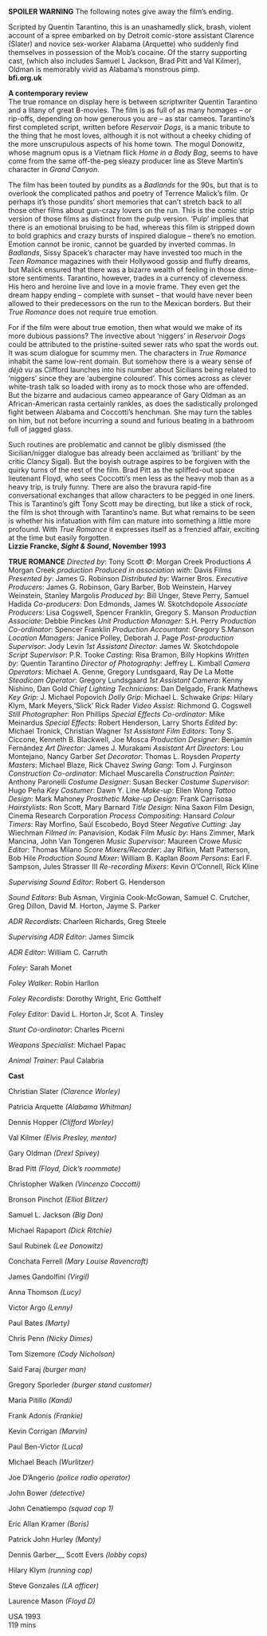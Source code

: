 

**SPOILER WARNING** The following notes give away the film’s ending.

Scripted by Quentin Tarantino, this is an unashamedly slick, brash, violent account of a spree embarked on by Detroit comic-store assistant Clarence (Slater) and novice sex-worker Alabama (Arquette) who suddenly find themselves in possession of the Mob’s cocaine. Of the starry supporting cast, (which also includes Samuel L Jackson, Brad Pitt and Val Kilmer), Oldman is memorably vivid as Alabama’s monstrous pimp.  
**bfi.org.uk**  

**A contemporary review**  
The true romance on display here is between scriptwriter Quentin Tarantino and a litany of great B-movies. The film is as full of as many homages – or rip-offs, depending on how generous you are – as star cameos. Tarantino’s first completed script, written before _Reservoir Dogs_, is a manic tribute to the thing that he most loves, although it is not without a cheeky chiding of the more unscrupulous aspects of his home town. The mogul Donowitz, whose magnum opus is a Vietnam flick _Home in a Body Bag_, seems to have come from the same off-the-peg sleazy producer line as Steve Martin’s character in _Grand Canyon_.

The film has been touted by pundits as a _Badlands_ for the 90s, but that is to overlook the complicated pathos and poetry of Terrence Malick’s film. Or perhaps it’s those pundits’ short memories that can’t stretch back to all those other films about gun-crazy lovers on the run. This is the comic strip version of those films as distinct from the pulp version. ‘Pulp’ implies that there is an emotional bruising to be had, whereas this film is stripped down to bold graphics and crazy bursts of inspired dialogue – there’s no emotion. Emotion cannot be ironic, cannot be guarded by inverted commas. In _Badlands_, Sissy Spacek’s character may have invested too much in the _Teen Romance_ magazines with their Hollywood gossip and fluffy dreams, but Malick ensured that there was a bizarre wealth of feeling in those dime-store sentiments. Tarantino, however, trades in a currency of cleverness. His hero and heroine live and love in a movie frame. They even get the dream happy ending – complete with sunset – that would have never been allowed to their predecessors on the run to the Mexican borders. But their _True Romance_ does not require true emotion.

For if the film were about true emotion, then what would we make of its more dubious passions? The invective about ‘niggers’ in _Reservoir Dogs_ could be attributed to the pristine-suited sewer rats who spat the words out. It was scum dialogue for scummy men. The characters in _True Romance_ inhabit the same low-rent domain. But somehow there is a weary sense of _déjà vu_ as Clifford launches into his number about Sicilians being related to ‘niggers’ since they are ‘aubergine coloured’. This comes across as clever white-trash talk so loaded with irony as to mock those who are offended. But the bizarre and audacious cameo appearance of Gary Oldman as an African-American rasta certainly rankles, as does the sadistically prolonged fight between Alabama and Coccotti’s henchman. She may turn the tables on him, but not before incurring a sound and furious beating in a bathroom full of jagged glass.

Such routines are problematic and cannot be glibly dismissed (the Sicilian/nigger dialogue bas already been acclaimed as ‘brilliant’ by the critic Clancy Sigal). But the boyish outrage aspires to be forgiven with the quirky turns of the rest of the film. Brad Pitt as the spliffed-out space lieutenant Floyd, who sees Coccotti’s men less as the heavy mob than as a heavy trip, is truly funny. There are also the bravura rapid-fire conversational exchanges that allow characters to be pegged in one liners. This is Tarantino’s gift Tony Scott may be directing, but like a stick of rock, the film is shot through with Tarantino’s name. But what remains to be seen is whether his infatuation with film can mature into something a little more profound. With _True Romance_ it expresses itself as a frenzied affair, exciting at the time but easily forgotten.  
**Lizzie Francke, _Sight & Sound_, November 1993**  

**TRUE ROMANCE**
_Directed by_: Tony Scott
_©_: Morgan Creek Productions
_A_ Morgan Creek _production_
_Produced in association with_: Davis Films
_Presented by_: James G. Robinson
_Distributed by_: Warner Bros.
_Executive Producers_: James G. Robinson, Gary Barber, Bob Weinstein, Harvey Weinstein, Stanley Margolis
_Produced by_: Bill Unger, Steve Perry, Samuel Hadida
_Co-producers_: Don Edmonds, James W. Skotchdopole
_Associate Producers_: Lisa Cogswell, Spencer Franklin, Gregory S. Manson
_Production Associate_: Debbie Pinckes
_Unit Production Manager_: S.H. Perry
_Production Co-ordinator_: Spencer Franklin
_Production Accountant_: Gregory S.Manson
_Location Managers_: Janice Polley, Deborah J. Page
_Post-production Supervisor_: Jody Levin
_1st Assistant Director_: James W. Skotchdopole
_Script Supervisor_: P.R. Tooke
_Casting_: Risa Bramon, Billy Hopkins
_Written by_: Quentin Tarantino
_Director of Photography_: Jeffrey L. Kimball
_Camera Operators_: Michael A. Genne,
Gregory Lundsgaard, Ray De La Motte
_Steadicam Operator_: Gregory Lundsgaard
_1st Assistant Camera_: Kenny Nishino, Dan Gold
_Chief Lighting Technicians_: Dan Delgado, Frank Mathews
_Key Grip_: J. Michael Popovich
_Dolly Grip_: Michael L. Schwake
_Grips_: Hilary Klym, Mark Meyers,‘Slick’ Rick Rader
_Video Assist_: Richmond G. Cogswell
_Still Photographer_: Ron Phillips
_Special Effects Co-ordinator_: Mike Meinardus
_Special Effects_: Robert Henderson, Larry Shorts
_Edited by_: Michael Tronick, Christian Wagner
_1st Assistant Film Editors_: Tony S. Ciccone, Kenneth B. Blackwell, Joe Mosca
_Production Designer_: Benjamín Fernández
_Art Director_: James J. Murakami
_Assistant Art Directors_: Lou Montejano, Nancy Garber
_Set Decorator_: Thomas L. Roysden
_Property Masters_: Michael Blaze, Rick Chavez
_Swing Gang_: Tom J. Furginson
_Construction Co-ordinator_: Michael Muscarella
_Construction Painter_: Anthony Paronelli
_Costume Designer_: Susan Becker
_Costume Supervisor_: Hugo Peña
_Key Costumer_: Dawn Y. Line
_Make-up_: Ellen Wong
_Tattoo Design_: Mark Mahoney
_Prosthetic Make-up Design_: Frank Carrisosa
_Hairstylists_: Ron Scott, Mary Barnard
_Title Design_: Nina Saxon Film Design, Cinema Research Corporation
_Process Compositing_: Hansard
_Colour Timers_: Ray Morfino, Saúl Escobedo, Boyd Steer
_Negative Cutting_: Jay Wiechman
_Filmed in_: Panavision, Kodak Film
_Music by_: Hans Zimmer, Mark Mancina, John Van Tongeren
_Music Supervisor_: Maureen Crowe
_Music Editor_: Thomas Milano
_Score Mixers/Recorder_: Jay Rifkin, Matt Patterson, Bob Hile
_Production Sound Mixer_: William B. Kaplan
_Boom Persons_: Earl F. Sampson, Jules Strasser III
_Re-recording Mixers_: Kevin O’Connell, Rick Kline

_Supervising Sound Editor_: Robert G. Henderson

_Sound Editors_: Bub Asman, Virginia Cook-McGowan, Samuel C. Crutcher, Greg Dillon, David M. Horton, Jayme S. Parker

_ADR Recordists_: Charleen Richards, Greg Steele

_Supervising ADR Editor_: James Simcik

_ADR Editor_: William C. Carruth

_Foley_: Sarah Monet

_Foley Walker_: Robin Harllon

_Foley Recordists_: Dorothy Wright, Eric Gotthelf

_Foley Editor_: David L. Horton Jr, Scot A. Tinsley

_Stunt Co-ordinator_: Charles Picerni

_Weapons Specialist_: Michael Papac

_Animal Trainer_: Paul Calabria

**Cast**

Christian Slater _(Clarence Worley)_

Patricia Arquette _(Alabama Whitman)_

Dennis Hopper _(Clifford Worley)_

Val Kilmer _(Elvis Presley, mentor)_

Gary Oldman _(Drexl Spivey)_

Brad Pitt _(Floyd, Dick’s roommate)_

Christopher Walken _(Vincenzo Coccotti)_

Bronson Pinchot _(Elliot Blitzer)_

Samuel L. Jackson _(Big Don)_

Michael Rapaport _(Dick Ritchie)_

Saul Rubinek _(Lee Donowitz)_

Conchata Ferrell _(Mary Louise Ravencroft)_

James Gandolfini _(Virgil)_

Anna Thomson _(Lucy)_

Victor Argo _(Lenny)_

Paul Bates _(Marty)_

Chris Penn _(Nicky Dimes)_

Tom Sizemore _(Cody Nicholson)_

Said Faraj _(burger man)_

Gregory Sporleder _(burger stand customer)_

Maria Pitillo _(Kandi)_

Frank Adonis _(Frankie)_

Kevin Corrigan _(Marvin)_

Paul Ben-Victor _(Luca)_

Michael Beach _(Wurlitzer)_

Joe D’Angerio _(police radio operator)_

John Bower _(detective)_

John Cenatiempo _(squad cop 1)_

Eric Allan Kramer _(Boris)_

Patrick John Hurley _(Monty)_

Dennis Garber_,_ Scott Evers _(lobby cops)_

Hilary Klym _(running cop)_

Steve Gonzales _(LA officer)_

Laurence Mason _(Floyd D)_

USA 1993  
119 mins  
<!--stackedit_data:
eyJoaXN0b3J5IjpbLTEyODU3MzA0NDZdfQ==
-->